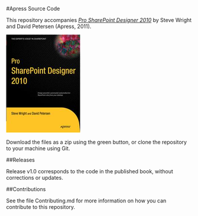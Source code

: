 #Apress Source Code

This repository accompanies [*Pro SharePoint Designer 2010*](http://www.apress.com/9781430236177) by Steve Wright and David Petersen (Apress, 2011).

![Cover image](9781430236177.jpg)

Download the files as a zip using the green button, or clone the repository to your machine using Git.

##Releases

Release v1.0 corresponds to the code in the published book, without corrections or updates.

##Contributions

See the file Contributing.md for more information on how you can contribute to this repository.
